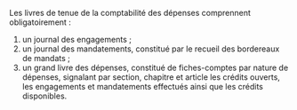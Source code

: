 Les livres de tenue de la comptabilité des dépenses comprennent obligatoirement :
1. un journal des engagements ;
2. un journal des mandatements, constitué par le recueil des bordereaux de mandats ;
3. un grand livre des dépenses, constitué de fiches-comptes par nature de dépenses, signalant par section, chapitre et article les crédits ouverts, les engagements et mandatements effectués ainsi que les crédits disponibles.